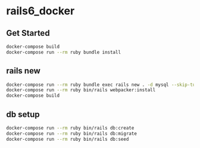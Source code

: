 # rails6_docker

## Get Started

```bash
docker-compose build
docker-compose run --rm ruby bundle install
```

## rails new

```bash
docker-compose run --rm ruby bundle exec rails new . -d mysql --skip-turbolinks --skip-test
docker-compose run --rm ruby bin/rails webpacker:install
docker-compose build
```

## db setup
```bash
docker-compose run --rm ruby bin/rails db:create
docker-compose run --rm ruby bin/rails db:migrate
docker-compose run --rm ruby bin/rails db:seed
```

